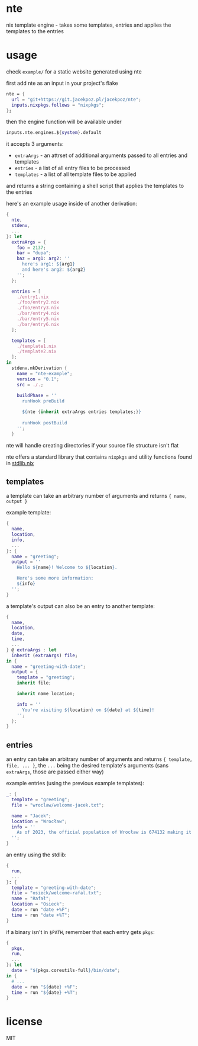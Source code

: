 # nte

nix template engine - takes some templates, entries and applies the templates to the entries

# usage

check `example/` for a static website generated using nte

first add nte as an input in your project's flake

```nix
nte = {
  url = "git+https://git.jacekpoz.pl/jacekpoz/nte";
  inputs.nixpkgs.follows = "nixpkgs";
};
```

then the engine function will be available under
```nix
inputs.nte.engines.${system}.default
```
it accepts 3 arguments:

- `extraArgs` - an attrset of additional arguments passed to all entries and templates
- `entries` - a list of all entry files to be processed
- `templates` - a list of all template files to be applied

and returns a string containing a shell script that applies the templates to the entries

here's an example usage inside of another derivation:
```nix
{
  nte,
  stdenv,
  ...
}: let
  extraArgs = {
    foo = 2137;
    bar = "dupa";
    baz = arg1: arg2: ''
      here's arg1: ${arg1}
      and here's arg2: ${arg2}
    '';
  };

  entries = [
    ./entry1.nix
    ./foo/entry2.nix
    ./foo/entry3.nix
    ./bar/entry4.nix
    ./bar/entry5.nix
    ./bar/entry6.nix
  ];

  templates = [
    ./template1.nix
    ./template2.nix
  ];
in
  stdenv.mkDerivation {
    name = "nte-example";
    version = "0.1";
    src = ./.;
  
    buildPhase = ''
      runHook preBuild

      ${nte {inherit extraArgs entries templates;}}
  
      runHook postBuild
    '';
  }
```

nte will handle creating directories if your source file structure isn't flat

nte offers a standard library that contains `nixpkgs` and utility functions found in [stdlib.nix](./stdlib.nix)

## templates

a template can take an arbitrary number of arguments and returns `{ name, output }`

example template:
```nix
{
  name,
  location,
  info,
  ...
}: {
  name = "greeting";
  output = ''
    Hello ${name}! Welcome to ${location}.

    Here's some more information:
    ${info}
  '';
}
```

a template's output can also be an entry to another template:
```nix
{
  name,
  location,
  date,
  time,
  ...
} @ extraArgs : let
  inherit (extraArgs) file;
in {
  name = "greeting-with-date";
  output = {
    template = "greeting";
    inherit file;

    inherit name location;

    info = ''
      You're visiting ${location} on ${date} at ${time}!
    '';
  };
}
```

## entries

an entry can take an arbitrary number of arguments and returns `{ template, file, ... }`, the `...` being the desired template's arguments (sans `extraArgs`, those are passed either way)

example entries (using the previous example templates):
```nix
_: {
  template = "greeting";
  file = "wroclaw/welcome-jacek.txt";

  name = "Jacek";
  location = "Wrocław";
  info = ''
    As of 2023, the official population of Wrocław is 674132 making it the third largest city in Poland.
  '';
}
```
an entry using the stdlib:
```nix
{
  run,
  ...
}: {
  template = "greeting-with-date";
  file = "osieck/welcome-rafal.txt";
  name = "Rafał";
  location = "Osieck";
  date = run "date +%F";
  time = run "date +%T";
}
```
if a binary isn't in `$PATH`, remember that each entry gets `pkgs`:
```nix
{
  pkgs,
  run,
  ...
}: let
  date = "${pkgs.coreutils-full}/bin/date";
in {
  # ...
  date = run "${date} +%F";
  time = run "${date} +%T";
}
```

# license
MIT
